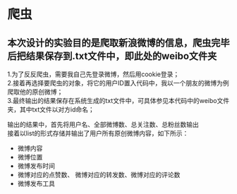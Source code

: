 爬虫
=====
本次设计的实验目的是爬取新浪微博的信息，爬虫完毕后把结果保存到.txt文件中，即此处的weibo文件夹
-----------------------------------------------------------------------------------------
1.为了反反爬虫，需要我自己先登录微博，然后用cookie登录；<br>
2.接着再选择要爬虫的对象，将它的用户ID置入代码中，我以一个朋友的微博为例爬取他的原创微博；<br>
3.最终输出的结果保存在系统生成的txt文件中，可具体参见本代码中的weibo文件夹，其中txt文件以对方id命名；<br>

输出的结果中，首先将用户名、全部微博数、总关注数、总粉丝数输出<br>
接着以list的形式存储并输出了用户所有原创微博内容，如下所示：<br>
* 微博内容<br>
* 微博位置<br>
* 微博发布时间<br>
* 微博对应的点赞数、 微博对应的转发数、微博对应的评论数<br>
* 微博发布工具<br>
